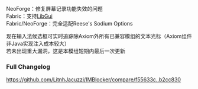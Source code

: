 NeoForge：修复屏幕记录功能失效的问题  
Fabric：支持[LibGui](https://github.com/CottonMC/LibGui)  
Fabric/NeoForge：完全适配Reese's Sodium Options  

现在输入法候选框可实时追踪除Axiom外所有已兼容模组的文本光标（Axiom组件非Java实现注入成本较大）    
若未出现重大漏洞，这是本模组短期内最后一次更新  

### Full Changelog
https://github.com/LitnhJacuzzi/IMBlocker/compare/f55633c..b2cc830 